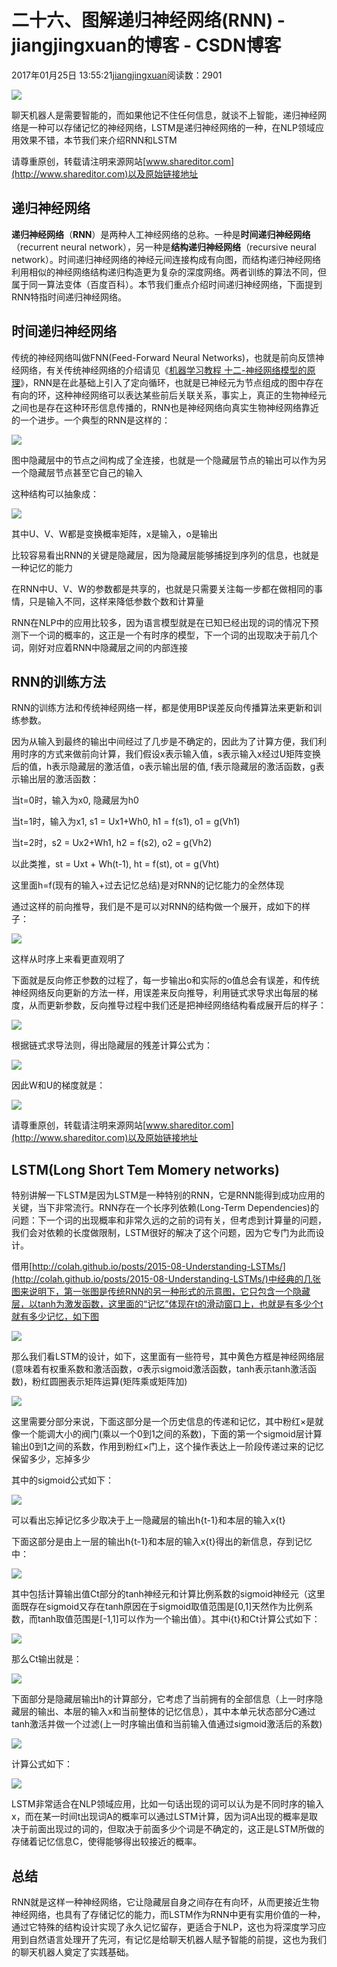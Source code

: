 # 二十六、图解递归神经网络(RNN) - jiangjingxuan的博客 - CSDN博客





2017年01月25日 13:55:21[jiangjingxuan](https://me.csdn.net/jiangjingxuan)阅读数：2901












![](http://www.shareditor.com/uploads/media/default/0001/01/thumb_311_default_big.jpeg)



聊天机器人是需要智能的，而如果他记不住任何信息，就谈不上智能，递归神经网络是一种可以存储记忆的神经网络，LSTM是递归神经网络的一种，在NLP领域应用效果不错，本节我们来介绍RNN和LSTM

请尊重原创，转载请注明来源网站[www.shareditor.com](http://www.shareditor.com)以及原始链接地址

## 递归神经网络

**递归神经网络**（**RNN**）是两种人工神经网络的总称。一种是**时间递归神经网络**（recurrent neural network），另一种是**结构递归神经网络**（recursive neural network）。时间递归神经网络的神经元间连接构成有向图，而结构递归神经网络利用相似的神经网络结构递归构造更为复杂的深度网络。两者训练的算法不同，但属于同一算法变体（百度百科）。本节我们重点介绍时间递归神经网络，下面提到RNN特指时间递归神经网络。



## 时间递归神经网络

传统的神经网络叫做FNN(Feed-Forward Neural Networks)，也就是前向反馈神经网络，有关传统神经网络的介绍请见《[机器学习教程 十二-神经网络模型的原理](http://www.shareditor.com/blogshow/?blogId=91)》，RNN是在此基础上引入了定向循环，也就是已神经元为节点组成的图中存在有向的环，这种神经网络可以表达某些前后关联关系，事实上，真正的生物神经元之间也是存在这种环形信息传播的，RNN也是神经网络向真实生物神经网络靠近的一个进步。一个典型的RNN是这样的：

![](http://www.shareditor.com/uploads/media/my-context/0001/01/5a3a6de28e660a08c09dc75bc16c38d88f850cd8.png)

图中隐藏层中的节点之间构成了全连接，也就是一个隐藏层节点的输出可以作为另一个隐藏层节点甚至它自己的输入

这种结构可以抽象成：

![](http://www.shareditor.com/uploads/media/my-context/0001/01/489d09ae7d9c122a706ecded04e6a7bde406cf39.png)

其中U、V、W都是变换概率矩阵，x是输入，o是输出

比较容易看出RNN的关键是隐藏层，因为隐藏层能够捕捉到序列的信息，也就是一种记忆的能力

在RNN中U、V、W的参数都是共享的，也就是只需要关注每一步都在做相同的事情，只是输入不同，这样来降低参数个数和计算量

RNN在NLP中的应用比较多，因为语言模型就是在已知已经出现的词的情况下预测下一个词的概率的，这正是一个有时序的模型，下一个词的出现取决于前几个词，刚好对应着RNN中隐藏层之间的内部连接



## RNN的训练方法

RNN的训练方法和传统神经网络一样，都是使用BP误差反向传播算法来更新和训练参数。

因为从输入到最终的输出中间经过了几步是不确定的，因此为了计算方便，我们利用时序的方式来做前向计算，我们假设x表示输入值，s表示输入x经过U矩阵变换后的值，h表示隐藏层的激活值，o表示输出层的值, f表示隐藏层的激活函数，g表示输出层的激活函数：

当t=0时，输入为x0, 隐藏层为h0

当t=1时，输入为x1, s1 = Ux1+Wh0, h1 = f(s1), o1 = g(Vh1)

当t=2时，s2 = Ux2+Wh1, h2 = f(s2), o2 = g(Vh2)

以此类推，st = Uxt + Wh(t-1), ht = f(st), ot = g(Vht)

这里面h=f(现有的输入+过去记忆总结)是对RNN的记忆能力的全然体现

通过这样的前向推导，我们是不是可以对RNN的结构做一个展开，成如下的样子：

![](http://www.shareditor.com/uploads/media/my-context/0001/01/5514cf3cef3c5b2171356ff350dae4e41bd72186.png)

这样从时序上来看更直观明了

下面就是反向修正参数的过程了，每一步输出o和实际的o值总会有误差，和传统神经网络反向更新的方法一样，用误差来反向推导，利用链式求导求出每层的梯度，从而更新参数，反向推导过程中我们还是把神经网络结构看成展开后的样子：

![](http://www.shareditor.com/uploads/media/my-context/0001/01/c015c822cdd69b42766c1aaeeb4d5ab497831f8f.png)

根据链式求导法则，得出隐藏层的残差计算公式为：

![](http://www.shareditor.com/uploads/media/my-context/0001/01/3b7b844fd722b794e06c4c9bd1baf68636695bd9.png)

因此W和U的梯度就是：

![](http://www.shareditor.com/uploads/media/my-context/0001/01/b68efabed77a3b11bb585373350df3ecf155c537.png)

请尊重原创，转载请注明来源网站[www.shareditor.com](http://www.shareditor.com)以及原始链接地址



## LSTM(Long Short Tem Momery networks)

特别讲解一下LSTM是因为LSTM是一种特别的RNN，它是RNN能得到成功应用的关键，当下非常流行。RNN存在一个长序列依赖(Long-Term Dependencies)的问题：下一个词的出现概率和非常久远的之前的词有关，但考虑到计算量的问题，我们会对依赖的长度做限制，LSTM很好的解决了这个问题，因为它专门为此而设计。

借用[http://colah.github.io/posts/2015-08-Understanding-LSTMs/](http://colah.github.io/posts/2015-08-Understanding-LSTMs/)中经典的几张图来说明下，第一张图是传统RNN的另一种形式的示意图，它只包含一个隐藏层，以tanh为激发函数，这里面的“记忆”体现在t的滑动窗口上，也就是有多少个t就有多少记忆，如下图

![](http://www.shareditor.com/uploads/media/my-context/0001/01/acb256c2654c0882a3270ae8b9377fddc5146731.png)



那么我们看LSTM的设计，如下，这里面有一些符号，其中黄色方框是神经网络层(意味着有权重系数和激活函数，σ表示sigmoid激活函数，tanh表示tanh激活函数)，粉红圆圈表示矩阵运算(矩阵乘或矩阵加)

![](http://www.shareditor.com/uploads/media/my-context/0001/01/e3004368db50293f66b8bf03fe3cb342e7e365cc.png)

这里需要分部分来说，下面这部分是一个历史信息的传递和记忆，其中粉红×是就像一个能调大小的阀门(乘以一个0到1之间的系数)，下面的第一个sigmoid层计算输出0到1之间的系数，作用到粉红×门上，这个操作表达上一阶段传递过来的记忆保留多少，忘掉多少

其中的sigmoid公式如下：

![](http://www.shareditor.com/uploads/media/my-context/0001/01/02570e707b30a72965b4a9554ad3ba12f902c71f.png)

可以看出忘掉记忆多少取决于上一隐藏层的输出h{t-1}和本层的输入x{t}

下面这部分是由上一层的输出h{t-1}和本层的输入x{t}得出的新信息，存到记忆中：

![](http://www.shareditor.com/uploads/media/my-context/0001/01/9e39788384b600703ead2f77aad880d16ba6025e.png)

其中包括计算输出值Ct部分的tanh神经元和计算比例系数的sigmoid神经元（这里面既存在sigmoid又存在tanh原因在于sigmoid取值范围是[0,1]天然作为比例系数，而tanh取值范围是[-1,1]可以作为一个输出值）。其中i{t}和Ct计算公式如下：

![](http://www.shareditor.com/uploads/media/my-context/0001/01/f2cb937dd6c388f9e1b08df79897e160aa665ef5.png)

那么Ct输出就是：

![](http://www.shareditor.com/uploads/media/my-context/0001/01/c897a02a61a3eabd65b3f2364e4ee2df4fdb1866.png)

下面部分是隐藏层输出h的计算部分，它考虑了当前拥有的全部信息（上一时序隐藏层的输出、本层的输入x和当前整体的记忆信息），其中本单元状态部分C通过tanh激活并做一个过滤(上一时序输出值和当前输入值通过sigmoid激活后的系数)

![](http://www.shareditor.com/uploads/media/my-context/0001/01/fdd1613d3074c2a7d5458ae66b3f7fa471a53d3b.png)

计算公式如下：

![](http://www.shareditor.com/uploads/media/my-context/0001/01/d7a08a9896dab0599a52fbe08ed15c2d3cc4cbf4.png)



LSTM非常适合在NLP领域应用，比如一句话出现的词可以认为是不同时序的输入x，而在某一时间t出现词A的概率可以通过LSTM计算，因为词A出现的概率是取决于前面出现过的词的，但取决于前面多少个词是不确定的，这正是LSTM所做的存储着记忆信息C，使得能够得出较接近的概率。



## 总结

RNN就是这样一种神经网络，它让隐藏层自身之间存在有向环，从而更接近生物神经网络，也具有了存储记忆的能力，而LSTM作为RNN中更有实用价值的一种，通过它特殊的结构设计实现了永久记忆留存，更适合于NLP，这也为将深度学习应用到自然语言处理开了先河，有记忆是给聊天机器人赋予智能的前提，这也为我们的聊天机器人奠定了实践基础。




